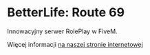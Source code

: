 # BetterLife: Route 69

Innowacyjny serwer RolePlay w FiveM.

Więcej informacji [na naszej stronie internetowej](https://betterlife-rp.pl)
